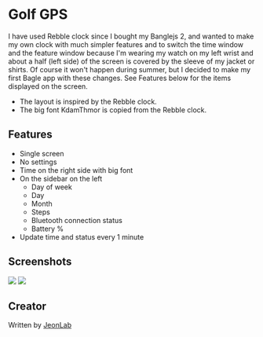# Golf GPS

I have used Rebble clock since I bought my Banglejs 2, and wanted to make my own clock with much simpler features and to switch the time window and the feature window because I'm wearing my watch on my left wrist and about a half (left side) of the screen is covered by the sleeve of my jacket or shirts. Of course it won't happen during summer, but I decided to make my first Bagle app with these changes. See Features below for the items displayed on the screen.
- The layout is inspired by the Rebble clock.
- The big font KdamThmor is copied from the Rebble clock.

## Features
- Single screen
- No settings
- Time on the right side with big font
- On the sidebar on the left
  - Day of week
  - Day
  - Month
  - Steps
  - Bluetooth connection status
  - Battery %
- Update time and status every 1 minute

## Screenshots
![](jclock_screenshot_no_BT.png)
![](jclock_screenshot_BT.png)

## Creator

Written by [JeonLab](https://jeonlab.wordpress.com)

